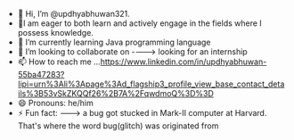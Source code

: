 - 👋 Hi, I’m @updhyabhuwan321.
- 👀I am eager to both learn and actively engage in the fields where I possess knowledge.
- 🌱 I’m currently learning Java programming language
- 💞️ I’m looking to collaborate on ----> looking  for an internship
- 📫 How to reach me ...https://www.linkedin.com/in/updhyabhuwan-55ba47283?lipi=urn%3Ali%3Apage%3Ad_flagship3_profile_view_base_contact_details%3B53vSkZKQQf26%2B7A%2FqwdmoQ%3D%3D
- 😄 Pronouns: he/him
- ⚡ Fun fact: ---> a bug got stucked in Mark-II computer at Harvard. That's where the word bug(glitch) was originated from

<!---
updhyabhuwan321/updhyabhuwan321 is a ✨ special ✨ repository because its `README.md` (this file) appears on your GitHub profile.
You can click the Preview link to take a look at your changes.
--->
